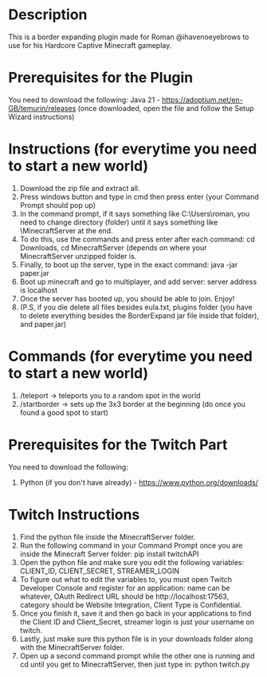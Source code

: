 # Description
This is a border expanding plugin made for Roman @ihavenoeyebrows to use for his Hardcore Captive Minecraft gameplay.

# Prerequisites for the Plugin
You need to download the following:
Java 21 - https://adoptium.net/en-GB/temurin/releases (once downloaded, open the file and follow the Setup Wizard instructions)

# Instructions (for everytime you need to start a new world)
1. Download the zip file and extract all.
2. Press windows button and type in cmd then press enter (your Command Prompt should pop up)
3. In the command prompt, if it says something like C:\Users\roman, you need to change directory (folder) until it says something like \MinecraftServer at the end.
4. To do this, use the commands and press enter after each command: cd Downloads, cd MinecraftServer (depends on where your MinecraftServer unzipped folder is.
5. Finally, to boot up the server, type in the exact command: java -jar paper.jar
6. Boot up minecraft and go to multiplayer, and add server: server address is localhost
7. Once the server has booted up, you should be able to join. Enjoy!
8. (P.S, if you die delete all files besides eula.txt, plugins folder (you have to delete everything besides the BorderExpand jar file inside that folder), and paper.jar)

# Commands (for everytime you need to start a new world)
1. /teleport -> teleports you to a random spot in the world
2. /startborder -> sets up the 3x3 border at the beginning (do once you found a good spot to start)

# Prerequisites for the Twitch Part
You need to download the following:
1. Python (if you don't have already) - https://www.python.org/downloads/

# Twitch Instructions
1. Find the python file inside the MinecraftServer folder.
2. Run the following command in your Command Prompt once you are inside the Minecraft Server folder: pip install twitchAPI 
3. Open the python file and make sure you edit the following variables: CLIENT_ID, CLIENT_SECRET, STREAMER_LOGIN
4. To figure out what to edit the variables to, you must open Twitch Developer Console and register for an application: name can be whatever, OAuth Redirect URL should be http://localhost:17563, category should be Website Integration, Client Type is Confidential. 
5. Once you finish it, save it and then go back in your applications to find the Client ID and Client_Secret, streamer login is just your username on twitch.
6. Lastly, just make sure this python file is in your downloads folder along with the MinecraftServer folder. 
7. Open up a second command prompt while the other one is running and cd until you get to MinecraftServer, then just type in: python twitch.py

